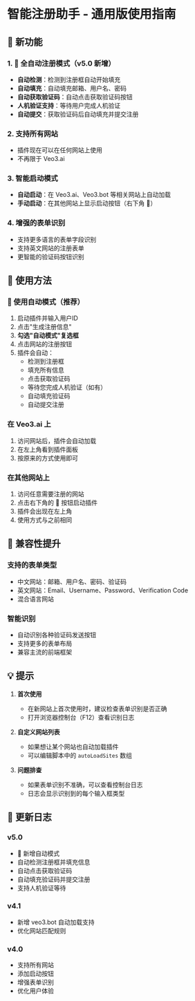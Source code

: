 # 智能注册助手 - 通用版使用指南

## 🌟 新功能

### 1. 🚀 全自动注册模式（v5.0 新增）
- **自动检测**：检测到注册框自动开始填充
- **自动填充**：自动填充邮箱、用户名、密码
- **自动获取验证码**：自动点击获取验证码按钮
- **人机验证支持**：等待用户完成人机验证
- **自动提交**：获取验证码后自动填充并提交注册

### 2. 支持所有网站
- 插件现在可以在任何网站上使用
- 不再限于 Veo3.ai

### 3. 智能启动模式
- **自动启动**：在 Veo3.ai、Veo3.bot 等相关网站上自动加载
- **手动启动**：在其他网站上显示启动按钮（右下角 🤖）

### 4. 增强的表单识别
- 支持更多语言的表单字段识别
- 支持英文网站的注册表单
- 更智能的验证码按钮识别

## 📱 使用方法

### 🚀 使用自动模式（推荐）
1. 启动插件并输入用户ID
2. 点击"生成注册信息"
3. **勾选"自动模式"复选框**
4. 点击网站的注册按钮
5. 插件会自动：
   - 检测到注册框
   - 填充所有信息
   - 点击获取验证码
   - 等待您完成人机验证（如有）
   - 自动填充验证码
   - 自动提交注册

### 在 Veo3.ai 上
1. 访问网站后，插件会自动加载
2. 在左上角看到插件面板
3. 按原来的方式使用即可

### 在其他网站上
1. 访问任意需要注册的网站
2. 点击右下角的 🤖 按钮启动插件
3. 插件会出现在左上角
4. 使用方式与之前相同

## 🔧 兼容性提升

### 支持的表单类型
- 中文网站：邮箱、用户名、密码、验证码
- 英文网站：Email、Username、Password、Verification Code
- 混合语言网站

### 智能识别
- 自动识别各种验证码发送按钮
- 支持更多的表单布局
- 兼容主流的前端框架

## 💡 提示

1. **首次使用**
   - 在新网站上首次使用时，建议检查表单识别是否正确
   - 打开浏览器控制台（F12）查看识别日志

2. **自定义网站列表**
   - 如果想让某个网站也自动加载插件
   - 可以编辑脚本中的 `autoLoadSites` 数组

3. **问题排查**
   - 如果表单识别不准确，可以查看控制台日志
   - 日志会显示识别到的每个输入框类型

## 📝 更新日志

### v5.0
- 🚀 新增自动模式
- 自动检测注册框并填充信息
- 自动点击获取验证码
- 自动填充验证码并提交注册
- 支持人机验证等待

### v4.1
- 新增 veo3.bot 自动加载支持
- 优化网站匹配规则

### v4.0
- 支持所有网站
- 添加启动按钮
- 增强表单识别
- 优化用户体验 
